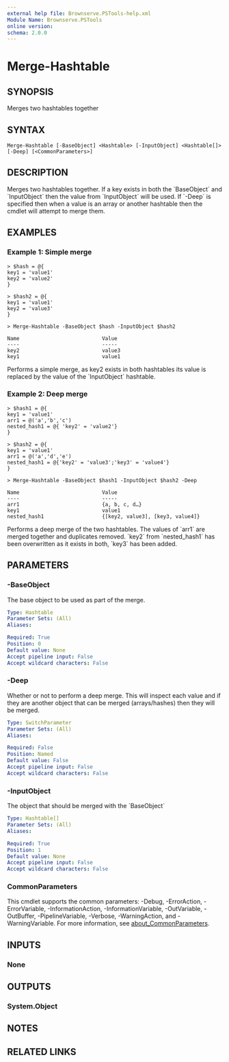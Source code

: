 ```yaml
---
external help file: Brownserve.PSTools-help.xml
Module Name: Brownserve.PSTools
online version:
schema: 2.0.0
---
```


# Merge-Hashtable

## SYNOPSIS
Merges two hashtables together

## SYNTAX

```
Merge-Hashtable [-BaseObject] <Hashtable> [-InputObject] <Hashtable[]> [-Deep] [<CommonParameters>]
```

## DESCRIPTION
Merges two hashtables together.
If a key exists in both the \`BaseObject\` and \`InputObject\` then the value from \`InputObject\` will be used.
If \`-Deep\` is specified then when a value is an array or another hashtable then the cmdlet will attempt to merge them.

## EXAMPLES

### Example 1: Simple merge
```
> $hash = @{ 
key1 = 'value1'
key2 = 'value2'
}

> $hash2 = @{
key1 = 'value1'
key2 = 'value3'
}

> Merge-Hashtable -BaseObject $hash -InputObject $hash2

Name                           Value
----                           -----
key2                           value3
key1                           value1
```

Performs a simple merge, as key2 exists in both hashtables its value is replaced by the value of the \`InputObject\` hashtable.

### Example 2: Deep merge
```
> $hash1 = @{
key1 = 'value1'
arr1 = @('a','b','c')
nested_hash1 = @{ 'key2' = 'value2'}
}

> $hash2 = @{
key1 = 'value1'
arr1 = @('a','d','e')
nested_hash1 = @{'key2' = 'value3';'key3' = 'value4'}
}

> Merge-Hashtable -BaseObject $hash1 -InputObject $hash2 -Deep

Name                           Value
----                           -----
arr1                           {a, b, c, d…}
key1                           value1
nested_hash1                   {[key2, value3], [key3, value4]}
```

Performs a deep merge of the two hashtables.
The values of \`arr1\` are merged together and duplicates removed.
\`key2\` from \`nested_hash1\` has been overwritten as it exists in both, \`key3\` has been added.

## PARAMETERS

### -BaseObject
The base object to be used as part of the merge.

```yaml
Type: Hashtable
Parameter Sets: (All)
Aliases:

Required: True
Position: 0
Default value: None
Accept pipeline input: False
Accept wildcard characters: False
```

### -Deep
Whether or not to perform a deep merge.
This will inspect each value and if they are another object that can be merged (arrays/hashes) then they will be merged.

```yaml
Type: SwitchParameter
Parameter Sets: (All)
Aliases:

Required: False
Position: Named
Default value: False
Accept pipeline input: False
Accept wildcard characters: False
```

### -InputObject
The object that should be merged with the \`BaseObject\`

```yaml
Type: Hashtable[]
Parameter Sets: (All)
Aliases:

Required: True
Position: 1
Default value: None
Accept pipeline input: False
Accept wildcard characters: False
```

### CommonParameters
This cmdlet supports the common parameters: -Debug, -ErrorAction, -ErrorVariable, -InformationAction, -InformationVariable, -OutVariable, -OutBuffer, -PipelineVariable, -Verbose, -WarningAction, and -WarningVariable. For more information, see [about_CommonParameters](http://go.microsoft.com/fwlink/?LinkID=113216).

## INPUTS

### None
## OUTPUTS

### System.Object
## NOTES

## RELATED LINKS
